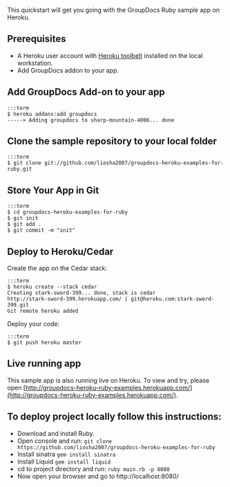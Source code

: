 This quickstart will get you going with the GroupDocs Ruby sample app on Heroku.

## Prerequisites

* A Heroku user account with [Heroku toolbelt](https://toolbelt.heroku.com/) installed on the local workstation.
* Add GroupDocs addon to your app.

## Add GroupDocs Add-on to your app

	:::term
    $ heroku addons:add groupdocs
    -----> Adding groupdocs to sharp-mountain-4006... done

## Clone the sample repository to your local folder

	:::term
	$ git clone git://github.com/liosha2007/groupdocs-heroku-examples-for-ruby.git

## Store Your App in Git

    :::term
	$ cd groupdocs-heroku-examples-for-ruby
    $ git init
    $ git add .
    $ git commit -m "init"

## Deploy to Heroku/Cedar

Create the app on the Cedar stack:

    :::term
    $ heroku create --stack cedar
    Creating stark-sword-399... done, stack is cedar
    http://stark-sword-399.herokuapp.com/ | git@heroku.com:stark-sword-399.git
    Git remote heroku added

Deploy your code:

    :::term
    $ git push heroku master

## Live running app
This sample app is also running live on Heroku. To view and try, please open [http://groupdocs-heroku-ruby-examples.herokuapp.com/](http://groupdocs-heroku-ruby-examples.herokuapp.com/).

## To deploy project locally follow this instructions:

* Download and install Ruby.
* Open console and run: `git clone https://github.com/liosha2007/groupdocs-heroku-examples-for-ruby`
* Install sinatra `gem install sinatra`
* Install Liquid `gem install liquid`
* cd to project directory and run: `ruby main.rb -p 8080`
* Now open your browser and go to http://localhost:8080/
